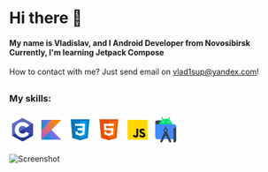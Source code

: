 # Hi there 👋
#### My name is Vladislav, and I Android Developer from Novosibirsk<br>Currently, I'm learning Jetpack Compose
How to contact with me? Just send email on vlad1sup@yandex.com!
##
### My skills:
### ![Screenshot](src/c.png) ![Screenshot](src/kot.png) ![Screenshot](src/css.png) ![Screenshot](src/html.png)  ![Screenshot](src/js.png) ![Screenshot](src/as.png) 

![Screenshot](https://www.codewars.com/users/linkqw/badges/large)

